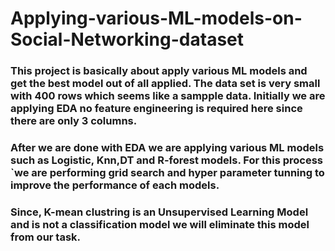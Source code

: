 # Applying-various-ML-models-on-Social-Networking-dataset

### This project is basically about apply various ML models and get the best model out of all applied. The data set is very small with 400 rows which seems like a sampple data. Initially we are applying EDA no feature engineering is required here since there are only 3 columns.

### After we are done with EDA we are applying various ML models such as Logistic, Knn,DT and R-forest models. For this process `we are performing grid search and hyper parameter tunning to improve the performance of each models.

### Since, K-mean clustring is an Unsupervised Learning Model and is not a classification model we will eliminate this model from our task.

